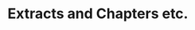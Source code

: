 ---
layout: archive-categories
title: "Extracts and Chapters etc."
image: ../../assets/images/rh-extracts.jpeg
filtered: true
category-filter: "extracts"
---